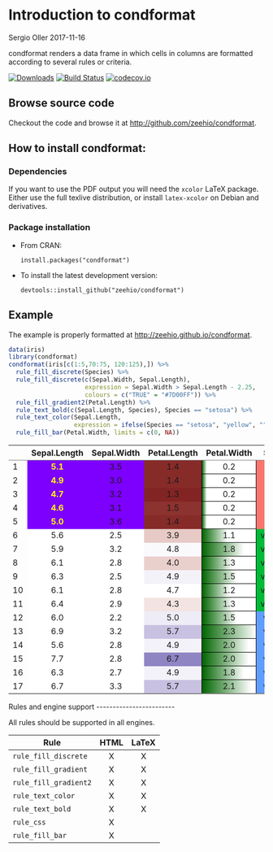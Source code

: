 Introduction to condformat
================
Sergio Oller
2017-11-16

condformat renders a data frame in which cells in columns are formatted according to several rules or criteria.

[![Downloads](https://cranlogs.r-pkg.org/badges/condformat)](https://cran.r-project.org/package=condformat) [![Build Status](https://travis-ci.org/zeehio/condformat.svg?branch=master)](https://travis-ci.org/zeehio/condformat) [![codecov.io](https://codecov.io/github/zeehio/condformat/coverage.svg?branch=master)](https://codecov.io/github/zeehio/condformat)

Browse source code
------------------

Checkout the code and browse it at <http://github.com/zeehio/condformat>.

How to install condformat:
--------------------------

### Dependencies

If you want to use the PDF output you will need the `xcolor` LaTeX package. Either use the full texlive distribution, or install `latex-xcolor` on Debian and derivatives.

### Package installation

-   From CRAN:

        install.packages("condformat")

-   To install the latest development version:

        devtools::install_github("zeehio/condformat")

Example
-------

The example is properly formatted at <http://zeehio.github.io/condformat>.

``` r
data(iris)
library(condformat)
condformat(iris[c(1:5,70:75, 120:125),]) %>%
  rule_fill_discrete(Species) %>%
  rule_fill_discrete(c(Sepal.Width, Sepal.Length),
                     expression = Sepal.Width > Sepal.Length - 2.25,
                     colours = c("TRUE" = "#7D00FF")) %>%
  rule_fill_gradient2(Petal.Length) %>%
  rule_text_bold(c(Sepal.Length, Species), Species == "setosa") %>%
  rule_text_color(Sepal.Length,
                  expression = ifelse(Species == "setosa", "yellow", "")) %>%
  rule_fill_bar(Petal.Width, limits = c(0, NA))
```

<table class="gmisc_table" style="border-collapse: collapse; margin-top: 1em; margin-bottom: 1em;">
<thead>
<tr>
<th style="border-bottom: 1px solid grey; border-top: 2px solid grey;">
</th>
<th style="border-bottom: 1px solid grey; border-top: 2px solid grey; text-align: center;">
Sepal.Length
</th>
<th style="border-bottom: 1px solid grey; border-top: 2px solid grey; text-align: center;">
Sepal.Width
</th>
<th style="border-bottom: 1px solid grey; border-top: 2px solid grey; text-align: center;">
Petal.Length
</th>
<th style="border-bottom: 1px solid grey; border-top: 2px solid grey; text-align: center;">
Petal.Width
</th>
<th style="border-bottom: 1px solid grey; border-top: 2px solid grey; text-align: center;">
Species
</th>
</tr>
</thead>
<tbody>
<tr>
<td style="text-align: left;">
1
</td>
<td style="background-color: #7D00FF; font-weight: bold; color: yellow; text-align: center;">
5.1
</td>
<td style="background-color: #7D00FF; text-align: center;">
3.5
</td>
<td style="background-color: #872B29; text-align: center;">
1.4
</td>
<td style="background-color: white; background-size: 9% 100%; background-image: linear-gradient(to right, rgba(0, 100, 0, 1) 0%, rgba(255, 255, 255, 1) 100%); border: 1px solid black; background-repeat: no-repeat; text-align: center;">
0.2
</td>
<td style="background-color: #F8766D; font-weight: bold; text-align: center;">
setosa
</td>
</tr>
<tr>
<td style="text-align: left;">
2
</td>
<td style="background-color: #7D00FF; font-weight: bold; color: yellow; text-align: center;">
4.9
</td>
<td style="background-color: #7D00FF; text-align: center;">
3.0
</td>
<td style="background-color: #872B29; text-align: center;">
1.4
</td>
<td style="background-color: white; background-size: 9% 100%; background-image: linear-gradient(to right, rgba(0, 100, 0, 1) 0%, rgba(255, 255, 255, 1) 100%); border: 1px solid black; background-repeat: no-repeat; text-align: center;">
0.2
</td>
<td style="background-color: #F8766D; font-weight: bold; text-align: center;">
setosa
</td>
</tr>
<tr>
<td style="text-align: left;">
3
</td>
<td style="background-color: #7D00FF; font-weight: bold; color: yellow; text-align: center;">
4.7
</td>
<td style="background-color: #7D00FF; text-align: center;">
3.2
</td>
<td style="background-color: #832424; text-align: center;">
1.3
</td>
<td style="background-color: white; background-size: 9% 100%; background-image: linear-gradient(to right, rgba(0, 100, 0, 1) 0%, rgba(255, 255, 255, 1) 100%); border: 1px solid black; background-repeat: no-repeat; text-align: center;">
0.2
</td>
<td style="background-color: #F8766D; font-weight: bold; text-align: center;">
setosa
</td>
</tr>
<tr>
<td style="text-align: left;">
4
</td>
<td style="background-color: #7D00FF; font-weight: bold; color: yellow; text-align: center;">
4.6
</td>
<td style="background-color: #7D00FF; text-align: center;">
3.1
</td>
<td style="background-color: #8C322F; text-align: center;">
1.5
</td>
<td style="background-color: white; background-size: 9% 100%; background-image: linear-gradient(to right, rgba(0, 100, 0, 1) 0%, rgba(255, 255, 255, 1) 100%); border: 1px solid black; background-repeat: no-repeat; text-align: center;">
0.2
</td>
<td style="background-color: #F8766D; font-weight: bold; text-align: center;">
setosa
</td>
</tr>
<tr>
<td style="text-align: left;">
5
</td>
<td style="background-color: #7D00FF; font-weight: bold; color: yellow; text-align: center;">
5.0
</td>
<td style="background-color: #7D00FF; text-align: center;">
3.6
</td>
<td style="background-color: #872B29; text-align: center;">
1.4
</td>
<td style="background-color: white; background-size: 9% 100%; background-image: linear-gradient(to right, rgba(0, 100, 0, 1) 0%, rgba(255, 255, 255, 1) 100%); border: 1px solid black; background-repeat: no-repeat; text-align: center;">
0.2
</td>
<td style="background-color: #F8766D; font-weight: bold; text-align: center;">
setosa
</td>
</tr>
<tr>
<td style="text-align: left;">
6
</td>
<td style="background-color: #FFFFFF; font-weight: normal; text-align: center;">
5.6
</td>
<td style="background-color: #FFFFFF; text-align: center;">
2.5
</td>
<td style="background-color: #E7CAC6; text-align: center;">
3.9
</td>
<td style="background-color: white; background-size: 48% 100%; background-image: linear-gradient(to right, rgba(0, 100, 0, 1) 0%, rgba(255, 255, 255, 1) 100%); border: 1px solid black; background-repeat: no-repeat; text-align: center;">
1.1
</td>
<td style="background-color: #00BA38; font-weight: normal; text-align: center;">
versicolor
</td>
</tr>
<tr>
<td style="text-align: left;">
7
</td>
<td style="background-color: #FFFFFF; font-weight: normal; text-align: center;">
5.9
</td>
<td style="background-color: #FFFFFF; text-align: center;">
3.2
</td>
<td style="background-color: #F9F9FC; text-align: center;">
4.8
</td>
<td style="background-color: white; background-size: 78% 100%; background-image: linear-gradient(to right, rgba(0, 100, 0, 1) 0%, rgba(255, 255, 255, 1) 100%); border: 1px solid black; background-repeat: no-repeat; text-align: center;">
1.8
</td>
<td style="background-color: #00BA38; font-weight: normal; text-align: center;">
versicolor
</td>
</tr>
<tr>
<td style="text-align: left;">
8
</td>
<td style="background-color: #FFFFFF; font-weight: normal; text-align: center;">
6.1
</td>
<td style="background-color: #FFFFFF; text-align: center;">
2.8
</td>
<td style="background-color: #EAD0CD; text-align: center;">
4.0
</td>
<td style="background-color: white; background-size: 57% 100%; background-image: linear-gradient(to right, rgba(0, 100, 0, 1) 0%, rgba(255, 255, 255, 1) 100%); border: 1px solid black; background-repeat: no-repeat; text-align: center;">
1.3
</td>
<td style="background-color: #00BA38; font-weight: normal; text-align: center;">
versicolor
</td>
</tr>
<tr>
<td style="text-align: left;">
9
</td>
<td style="background-color: #FFFFFF; font-weight: normal; text-align: center;">
6.3
</td>
<td style="background-color: #FFFFFF; text-align: center;">
2.5
</td>
<td style="background-color: #F4F2F9; text-align: center;">
4.9
</td>
<td style="background-color: white; background-size: 65% 100%; background-image: linear-gradient(to right, rgba(0, 100, 0, 1) 0%, rgba(255, 255, 255, 1) 100%); border: 1px solid black; background-repeat: no-repeat; text-align: center;">
1.5
</td>
<td style="background-color: #00BA38; font-weight: normal; text-align: center;">
versicolor
</td>
</tr>
<tr>
<td style="text-align: left;">
10
</td>
<td style="background-color: #FFFFFF; font-weight: normal; text-align: center;">
6.1
</td>
<td style="background-color: #FFFFFF; text-align: center;">
2.8
</td>
<td style="background-color: #FFFFFF; text-align: center;">
4.7
</td>
<td style="background-color: white; background-size: 52% 100%; background-image: linear-gradient(to right, rgba(0, 100, 0, 1) 0%, rgba(255, 255, 255, 1) 100%); border: 1px solid black; background-repeat: no-repeat; text-align: center;">
1.2
</td>
<td style="background-color: #00BA38; font-weight: normal; text-align: center;">
versicolor
</td>
</tr>
<tr>
<td style="text-align: left;">
11
</td>
<td style="background-color: #FFFFFF; font-weight: normal; text-align: center;">
6.4
</td>
<td style="background-color: #FFFFFF; text-align: center;">
2.9
</td>
<td style="background-color: #F3E4E2; text-align: center;">
4.3
</td>
<td style="background-color: white; background-size: 57% 100%; background-image: linear-gradient(to right, rgba(0, 100, 0, 1) 0%, rgba(255, 255, 255, 1) 100%); border: 1px solid black; background-repeat: no-repeat; text-align: center;">
1.3
</td>
<td style="background-color: #00BA38; font-weight: normal; text-align: center;">
versicolor
</td>
</tr>
<tr>
<td style="text-align: left;">
12
</td>
<td style="background-color: #FFFFFF; font-weight: normal; text-align: center;">
6.0
</td>
<td style="background-color: #FFFFFF; text-align: center;">
2.2
</td>
<td style="background-color: #EEECF6; text-align: center;">
5.0
</td>
<td style="background-color: white; background-size: 65% 100%; background-image: linear-gradient(to right, rgba(0, 100, 0, 1) 0%, rgba(255, 255, 255, 1) 100%); border: 1px solid black; background-repeat: no-repeat; text-align: center;">
1.5
</td>
<td style="background-color: #619CFF; font-weight: normal; text-align: center;">
virginica
</td>
</tr>
<tr>
<td style="text-align: left;">
13
</td>
<td style="background-color: #FFFFFF; font-weight: normal; text-align: center;">
6.9
</td>
<td style="background-color: #FFFFFF; text-align: center;">
3.2
</td>
<td style="background-color: #C8C1E1; text-align: center;">
5.7
</td>
<td style="background-color: white; background-size: 100% 100%; background-image: linear-gradient(to right, rgba(0, 100, 0, 1) 0%, rgba(255, 255, 255, 1) 100%); border: 1px solid black; background-repeat: no-repeat; text-align: center;">
2.3
</td>
<td style="background-color: #619CFF; font-weight: normal; text-align: center;">
virginica
</td>
</tr>
<tr>
<td style="text-align: left;">
14
</td>
<td style="background-color: #FFFFFF; font-weight: normal; text-align: center;">
5.6
</td>
<td style="background-color: #FFFFFF; text-align: center;">
2.8
</td>
<td style="background-color: #F4F2F9; text-align: center;">
4.9
</td>
<td style="background-color: white; background-size: 87% 100%; background-image: linear-gradient(to right, rgba(0, 100, 0, 1) 0%, rgba(255, 255, 255, 1) 100%); border: 1px solid black; background-repeat: no-repeat; text-align: center;">
2.0
</td>
<td style="background-color: #619CFF; font-weight: normal; text-align: center;">
virginica
</td>
</tr>
<tr>
<td style="text-align: left;">
15
</td>
<td style="background-color: #FFFFFF; font-weight: normal; text-align: center;">
7.7
</td>
<td style="background-color: #FFFFFF; text-align: center;">
2.8
</td>
<td style="background-color: #9085C3; text-align: center;">
6.7
</td>
<td style="background-color: white; background-size: 87% 100%; background-image: linear-gradient(to right, rgba(0, 100, 0, 1) 0%, rgba(255, 255, 255, 1) 100%); border: 1px solid black; background-repeat: no-repeat; text-align: center;">
2.0
</td>
<td style="background-color: #619CFF; font-weight: normal; text-align: center;">
virginica
</td>
</tr>
<tr>
<td style="text-align: left;">
16
</td>
<td style="background-color: #FFFFFF; font-weight: normal; text-align: center;">
6.3
</td>
<td style="background-color: #FFFFFF; text-align: center;">
2.7
</td>
<td style="background-color: #F4F2F9; text-align: center;">
4.9
</td>
<td style="background-color: white; background-size: 78% 100%; background-image: linear-gradient(to right, rgba(0, 100, 0, 1) 0%, rgba(255, 255, 255, 1) 100%); border: 1px solid black; background-repeat: no-repeat; text-align: center;">
1.8
</td>
<td style="background-color: #619CFF; font-weight: normal; text-align: center;">
virginica
</td>
</tr>
<tr>
<td style="border-bottom: 2px solid grey; text-align: left;">
17
</td>
<td style="background-color: #FFFFFF; font-weight: normal; border-bottom: 2px solid grey; text-align: center;">
6.7
</td>
<td style="background-color: #FFFFFF; border-bottom: 2px solid grey; text-align: center;">
3.3
</td>
<td style="background-color: #C8C1E1; border-bottom: 2px solid grey; text-align: center;">
5.7
</td>
<td style="background-color: white; background-size: 91% 100%; background-image: linear-gradient(to right, rgba(0, 100, 0, 1) 0%, rgba(255, 255, 255, 1) 100%); border: 1px solid black; background-repeat: no-repeat; border-bottom: 2px solid grey; text-align: center;">
2.1
</td>
<td style="background-color: #619CFF; font-weight: normal; border-bottom: 2px solid grey; text-align: center;">
virginica
</td>
</tr>
</tbody>
</table>
Rules and engine support
------------------------

All rules should be supported in all engines.

| Rule                  | HTML | LaTeX |
|-----------------------|:----:|:-----:|
| `rule_fill_discrete`  |   X  |   X   |
| `rule_fill_gradient`  |   X  |   X   |
| `rule_fill_gradient2` |   X  |   X   |
| `rule_text_color`     |   X  |   X   |
| `rule_text_bold`      |   X  |   X   |
| `rule_css`            |   X  |       |
| `rule_fill_bar`       |   X  |       |
